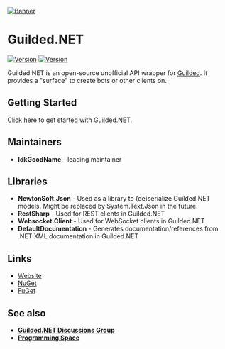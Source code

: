 [![Banner](https://raw.githubusercontent.com/Guilded-NET/Guilded.NET/early-access/assets/Banner.png)](https://github.com/Guilded-NET/Guilded.NET)

# Guilded.NET

[![Version](https://img.shields.io/badge/Version-0.4.0-red?style=for-the-badge)](https://github.com/IdkGoodName/Guilded.NET) [![Version](https://img.shields.io/badge/Version-Beta-orange?style=for-the-badge)](https://github.com/Guilded-NET/Guilded.NET)

Guilded.NET is an open-source unofficial API wrapper for [Guilded](https://guilded.gg/). It provides
a "surface" to create bots or other clients on.

## Getting Started

[Click here](https://guilded-net.github.io/guides) to get started with Guilded.NET.

## Maintainers
- **IdkGoodName** - leading maintainer

## Libraries
- **NewtonSoft.Json** - Used as a library to (de)serialize Guilded.NET models. Might be replaced by System.Text.Json in the future.
- **RestSharp** - Used for REST clients in Guilded.NET
- **Websocket.Client** - Used for WebSocket clients in Guilded.NET
- **DefaultDocumentation** - Generates documentation/references from .NET XML documentation in Guilded.NET

## Links
- [Website](https://guilded-net.github.io/)
- [NuGet](https://www.nuget.org/packages/Guilded.NET/)
- [FuGet](https://www.fuget.org/packages/Guilded.NET/)

## See also
- **[Guilded.NET Discussions Group](https://www.guilded.gg/guilded-api/groups/aDk5j9Jz/channels/8c247143-2009-415b-ab99-97912c0685bc/announcements)**
- **[Programming Space](https://guilded.gg/Programming)**